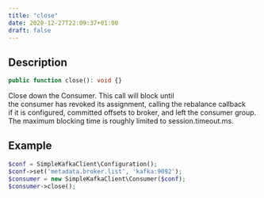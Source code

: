 ```yaml
---
title: "close"
date: 2020-12-27T22:09:37+01:00
draft: false
---
```

## Description
```php
public function close(): void {}
```
Close down the Consumer. This call will block until  
the consumer has revoked its assignment, calling the rebalance callback  
if it is configured, committed offsets to broker, and left the consumer group. The maximum blocking time is roughly limited to session.timeout.ms.
## Example
```php
$conf = SimpleKafkaClient\Configuration();
$conf->set('metadata.broker.list', 'kafka:9092');
$consumer = new SimpleKafkaClient\Consumer($conf);
$consumer->close();
```